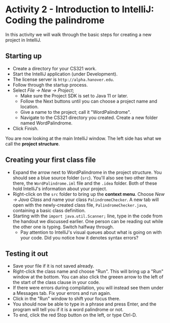 # Activity 2 - Introduction to IntelliJ: Coding the palindrome

In this activity we will walk through the basic steps for creating a new project in IntelliJ.

## Starting up

- Create a directory for your CS321 work.
- Start the IntelliJ application (under Development).
- The license server is `http://alpha.hanover.edu`.
- Follow through the startup process.
- Select *File -> New -> Project*;
    - Make sure the Project SDK is set to Java 11 or later.
    - Follow the Next buttons until you can choose a project name and location.
    - Give a name to the project; call it "WordPalindrome".
    - Navigate to the CS321 directory you created. Create a new folder named WordPalindrome.
- Click Finish.

You are now looking at the main IntelliJ window. The left side has what we call the **project structure**.

## Creating your first class file

- Expand the arrow next to WordPalindrome in the project structure. You should see a blue source folder (`src`). You'll also see two other items there, the `WordPalindrome.iml` file and the `.idea` folder. Both of these hold IntelliJ's information about your project.
- Right-click on the `src` folder to bring up the **context menu**. Choose *New -> Java Class* and name your class `PalindromeChecker`. A new tab will open with the newly-created class file, `PalindromeChecker.java`, containing a basic class definition.
- Starting with the `import java.util.Scanner;` line, type in the code from the handout we discussed earlier. One person can be reading out while the other one is typing. Switch halfway through.
    - Pay attention to IntelliJ's visual queues about what is going on with your code. Did you notice how it denotes syntax errors?

## Testing it out

- Save your file if it is not saved already.
- Right-click the class name and choose "Run". This will bring up a "Run" window at the bottom. You can also click the greeen arrow to the left of the start of the class clause in your code.
- If there were errors during compilation, you will instead see them under a Messages tab. Fix your errors and run again.
- Click in the "Run" window to shift your focus there.
- You should now be able to type in a phrase and press Enter, and the program will tell you if it is a word palindrome or not.
- To end, click the red Stop button on the left, or type Ctrl-D.
